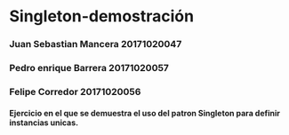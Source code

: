 # Singleton-demostración
### Juan Sebastian Mancera 20171020047
### Pedro enrique Barrera 20171020057
### Felipe Corredor 20171020056

#### Ejercicio en el que se demuestra el uso del patron Singleton para definir instancias unicas.
